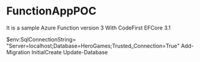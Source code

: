 # FunctionAppPOC
It is a sample Azure Function version 3
With CodeFirst EFCore 3.1

$env:SqlConnectionString= "Server=localhost;Database=HeroGames;Trusted_Connection=True" Add-Migration InitialCreate Update-Database

